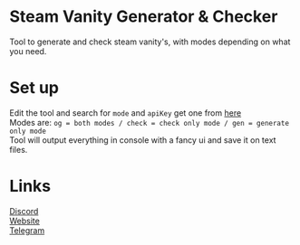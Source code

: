 # Steam Vanity Generator & Checker
 Tool to generate and check steam vanity's, with modes depending on what you need.
# Set up
Edit the tool and search for `mode` and `apiKey` get one from [here](https://steamcommunity.com/dev/apikey)<br />
Modes are: `og = both modes / check = check only mode / gen = generate only mode`<br />
Tool will output everything in console with a fancy ui and save it on text files.
# Links
[Discord](https://discord.gg/kws)<br />
[Website](https://kwayservices.top)<br />
[Telegram](https://t.me/kwaytv)<br />

